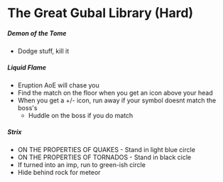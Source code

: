 # The Great Gubal Library (Hard)

##### Demon of the Tome

- Dodge stuff, kill it

##### Liquid Flame

- Eruption AoE will chase you
- Find the match on the floor when you get an icon above your head
- When you get a +/- icon, run away if your symbol doesnt match the boss's
  - Huddle on the boss if you do match

##### Strix

- ON THE PROPERTIES OF QUAKES - Stand in light blue circle
- ON THE PROPERTIES OF TORNADOS - Stand in black cicle
- If turned into an imp, run to green-ish circle
- Hide behind rock for meteor
